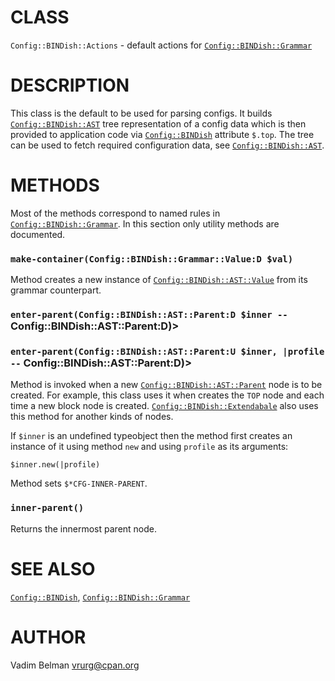 CLASS
=====

`Config::BINDish::Actions` - default actions for [`Config::BINDish::Grammar`](https://github.com/vrurg/raku-Config-BINDish/blob/v0.0.4/docs/md/Config/BINDish/Grammar.md)

DESCRIPTION
===========

This class is the default to be used for parsing configs. It builds [`Config::BINDish::AST`](https://github.com/vrurg/raku-Config-BINDish/blob/v0.0.4/docs/md/Config/BINDish/AST.md) tree representation of a config data which is then provided to application code via [`Config::BINDish`](https://github.com/vrurg/raku-Config-BINDish/blob/v0.0.4/docs/md/Config/BINDish.md) attribute `$.top`. The tree can be used to fetch required configuration data, see [`Config::BINDish::AST`](https://github.com/vrurg/raku-Config-BINDish/blob/v0.0.4/docs/md/Config/BINDish/AST.md).

METHODS
=======

Most of the methods correspond to named rules in [`Config::BINDish::Grammar`](https://github.com/vrurg/raku-Config-BINDish/blob/v0.0.4/docs/md/Config/BINDish/Grammar.md). In this section only utility methods are documented.

### `make-container(Config::BINDish::Grammar::Value:D $val)`

Method creates a new instance of [`Config::BINDish::AST::Value`](https://github.com/vrurg/raku-Config-BINDish/blob/v0.0.4/docs/md/Config/BINDish/AST/Value.md) from its grammar counterpart.

### `enter-parent(Config::BINDish::AST::Parent:D $inner --` Config::BINDish::AST::Parent:D)>

### `enter-parent(Config::BINDish::AST::Parent:U $inner, |profile --` Config::BINDish::AST::Parent:D)>

Method is invoked when a new [`Config::BINDish::AST::Parent`](https://github.com/vrurg/raku-Config-BINDish/blob/v0.0.4/docs/md/Config/BINDish/AST/Parent.md) node is to be created. For example, this class uses it when creates the `TOP` node and each time a new block node is created. [`Config::BINDish::Extendabale`](https://github.com/vrurg/raku-Config-BINDish/blob/v0.0.4/docs/md/Config/BINDish/Extendabale.md) also uses this method for another kinds of nodes.

If `$inner` is an undefined typeobject then the method first creates an instance of it using method `new` and using `profile` as its arguments:

    $inner.new(|profile)

Method sets `$*CFG-INNER-PARENT`.

### `inner-parent()`

Returns the innermost parent node.

SEE ALSO
========

[`Config::BINDish`](https://github.com/vrurg/raku-Config-BINDish/blob/v0.0.4/docs/md/Config/BINDish.md), [`Config::BINDish::Grammar`](https://github.com/vrurg/raku-Config-BINDish/blob/v0.0.4/docs/md/Config/BINDish/Grammar.md)

AUTHOR
======

Vadim Belman <vrurg@cpan.org>

